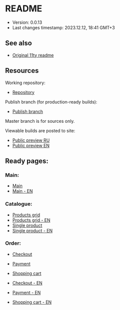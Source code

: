 <!--
@since 2023.10.01, 12:00
@changed 2023.10.03, 17:02
-->

# README

- Version: 0.0.13
- Last changes timestamp: 2023.12.12, 18:41 GMT+3

## See also

- [Original 11ty readme](README.11ty.md)

## Resources

Working repository:

- [Repository](https://github.com/lilliputten/emboss-studio-site)

Publish branch (for production-ready builds):

- [Publish branch](https://github.com/lilliputten/emboss-studio-site/tree/publish)

Master branch is for sources only.

Viewable builds are posted to site:

- [Public preview RU](https://emboss-studio.lilliputten.ru/)
- [Public preview EN](https://emboss-studio.lilliputten.ru/en/)

## Ready pages:

### Main:

- [Main](https://emboss-studio.lilliputten.ru/)
- [Main - EN](https://emboss-studio.lilliputten.ru/en/)

### Catalogue:

- [Products grid](https://emboss-studio.lilliputten.ru/products-grid/)
- [Products grid - EN](https://emboss-studio.lilliputten.ru/en/products-grid/)
- [Single product](https://emboss-studio.lilliputten.ru/single-product/)
- [Single product - EN](https://emboss-studio.lilliputten.ru/single-product/en/)

### Order:

- [Checkout](https://emboss-studio.lilliputten.ru/checkout/)
- [Payment](https://emboss-studio.lilliputten.ru/payment/)
- [Shopping cart](https://emboss-studio.lilliputten.ru/shopping-cart/)

- [Checkout - EN](https://emboss-studio.lilliputten.ru/en/checkout/)
- [Payment - EN](https://emboss-studio.lilliputten.ru/en/payment/)
- [Shopping cart - EN](https://emboss-studio.lilliputten.ru/en/shopping-cart/)

